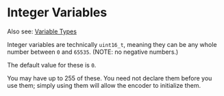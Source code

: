 # Integer Variables

Also see: [Variable Types](../scripts/variable_types)

Integer variables are technically `uint16_t`, meaning they can be any whole number between `0` and `65535`. (NOTE: no negative numbers.)

The default value for these is `0`.

You may have up to 255 of these. You need not declare them before you use them; simply using them will allow the encoder to initialize them.
